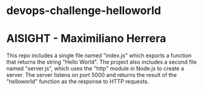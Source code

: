 # devops-challenge-helloworld
# AISIGHT - Maximiliano Herrera
This repo includes a single file named "index.js" which exports a function that returns the string "Hello World". The project also includes a second file named "server.js", which uses the "http" module in Node.js to create a server. The server listens on port 5000 and returns the result of the "helloworld" function as the response to HTTP requests.